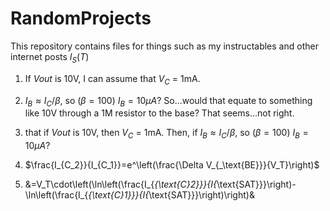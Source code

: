 # RandomProjects
This repository contains files for things such as my instructables and other internet posts
$I_S(T)$
 1. If $Vout$ is 10V, I can assume that $V_C$ = 1mA.
 2. $I_B ≈ I_C/\beta$, so ($\beta = 100$) $I_B = 10 \mu A$? So...would that equate to something like 10V through a 1M resistor to the base? That seems...not right.

 3. that if $Vout$ is 10V, then $V_C$ = 1mA. Then, if $I_B ≈ I_C/\beta$, so ($\beta = 100$) $I_B = 10 \mu A$?

 4.  $\frac{I_{C_2}}{I_{C_1}}=e^\left(\frac{\Delta V_{_\text{BE}}}{V_T}\right)$

 5.  &=V_T\cdot\left(\ln\left(\frac{I_{_{\text{C}_2}}}{I_{_\text{SAT}}}\right)-\ln\left(\frac{I_{_{\text{C}_1}}}{I_{_\text{SAT}}}\right)\right)&
